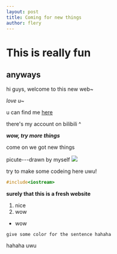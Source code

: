 ```yaml
---
layout: post
title: Coming for new things
author: flery
---
```

# This is really fun
## anyways

hi guys, welcome to this new web~

*love u~*

u can find me [here](https://space.bilibili.com/1719060898?spm_id_from=333.1007.0.0)

there's my account on bilibili ^

***wow, try more things***

come on we got new things

picute---drawn by myself 
![](/assets/triangle.png)

try to make some codeing here uwu!

```c++
#include<iostream>

```

**surely that this is a fresh website**

1. nice
2. wow

- wow

`give some color for the sentence hahaha`

hahaha
uwu